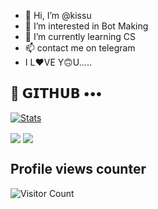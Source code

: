 - 👋 Hi, I’m @kissu
- 👀 I’m interested in Bot Making 
- 🌱 I’m currently learning CS
- 📫 contact me on telegram
- I L❤️VE Y🙃U.....

## 💜 𝗚𝗜𝗧𝗛𝗨𝗕 •••

[![Stats](https://github-readme-stats.vercel.app/api?username=kittukunal01&hide=prs&count_public=true&show_icons=true&theme=algolia)](https://github.com/kittukunal01/github-readme-stats)

<img src="https://github-readme-streak-stats.herokuapp.com?user=kittukunal01&theme=tokyonight" align="center">

<img src="https://github-readme-stats.vercel.app/api/top-langs/?username=kittukunal01&layout=compact&theme=tokyonight" align="center">

## Profile views counter

![Visitor Count](https://profile-counter.glitch.me/{TamilanBotsZ}/count.svg)
